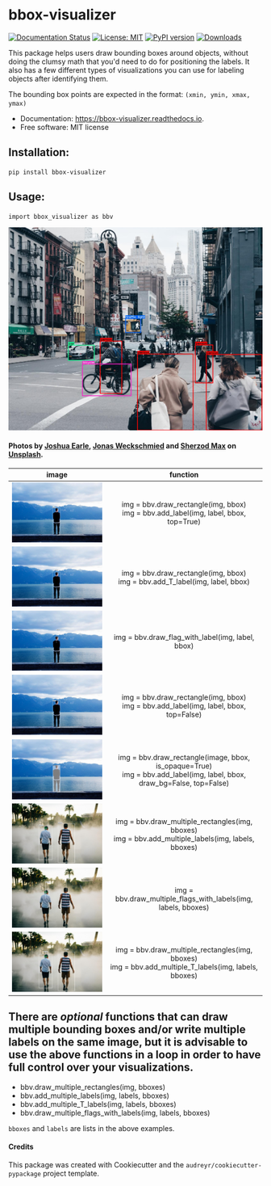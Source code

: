 # bbox-visualizer

[![Documentation Status](https://readthedocs.org/projects/bbox-visualizer/badge/?version=latest)](https://bbox-visualizer.readthedocs.io/en/latest/?badge=latest)
[![License: MIT](https://img.shields.io/badge/License-MIT-yellow.svg)](https://opensource.org/licenses/MIT)
[![PyPI version](https://badge.fury.io/py/bbox-visualizer.svg)](https://pypi.org/project/bbox-visualizer/0.2.0/)
[![Downloads](https://pepy.tech/badge/bbox-visualizer)](https://pepy.tech/project/bbox-visualizer)

This package helps users draw bounding boxes around objects, without doing the clumsy math that you'd need to do for positioning the labels. It also has a few different types of visualizations you can use for labeling objects after identifying them.

The bounding box points are expected in the format: `(xmin, ymin, xmax, ymax)`

* Documentation: https://bbox-visualizer.readthedocs.io.
* Free software: MIT license


## Installation:
    pip install bbox-visualizer

## Usage:
    
    import bbox_visualizer as bbv


![cover](images/cover.jpg)


#### Photos by [Joshua Earle](https://unsplash.com/@joshuaearle), [Jonas Weckschmied](https://unsplash.com/@jweckschmied) and [Sherzod Max](https://unsplash.com/@sherzodmax) on [Unsplash](https://unsplash.com).  

|                                                 **image**                                                  |                                                    **function**                                                    |
|:----------------------------------------------------------------------------------------------------------:|:------------------------------------------------------------------------------------------------------------------:|
|               ![bbox with label on top](images/bbox_top.jpg "Bouding box with label on top")               |                  img = bbv.draw_rectangle(img, bbox)<br>img = bbv.add_label(img, label, bbox, top=True)                  |
|                  ![bbox with T label](images/bbox_T.jpg "Bouding box with label inside")                   |                      img = bbv.draw_rectangle(img, bbox)<br>img = bbv.add_T_label(img, label, bbox)                      |
| ![label with flag](images/flag.jpg "Label that looks like a flag, pole originates from inside the object") |                                     img = bbv.draw_flag_with_label(img, label, bbox)                                     |
|             ![bbox with label inside](images/bbox_inside.jpg "Bouding box with label inside")              |                 img = bbv.draw_rectangle(img, bbox)<br>img = bbv.add_label(img, label, bbox, top=False)                  |
|      ![label with opaque overlay](images/overlay.jpg "Opaque bounding box with label inside the box")      | img = bbv.draw_rectangle(image, bbox, is_opaque=True)<br>img = bbv.add_label(img, label, bbox, draw_bg=False, top=False) |
|      ![multiple bbox](images/bbox_multiple.jpg "Multiple bounding boxes")      | img = bbv.draw_multiple_rectangles(img, bboxes)<br>img = bbv.add_multiple_labels(img, labels, bboxes) |
|      ![multiple flags](images/bbox_multiple_flags.jpg "Multiple flags")      | img = bbv.draw_multiple_flags_with_labels(img, labels, bboxes) |
|      ![multiple T bbox](images/bbox_multiple_T.jpg "Multiple bounding boxes with T labels")      | img = bbv.draw_multiple_rectangles(img, bboxes)<br>img = bbv.add_multiple_T_labels(img, labels, bboxes) |

## There are *optional* functions that can draw multiple bounding boxes and/or write multiple labels on the same image, but it is advisable to use the above functions in a loop in order to have full control over your visualizations.

* bbv.draw_multiple_rectangles(img, bboxes)
* bbv.add_multiple_labels(img, labels, bboxes)
* bbv.add_multiple_T_labels(img, labels, bboxes)
* bbv.draw_multiple_flags_with_labels(img, labels, bboxes)

`bboxes` and `labels` are lists in the above examples.


#### Credits


This package was created with Cookiecutter and the `audreyr/cookiecutter-pypackage` project template.
